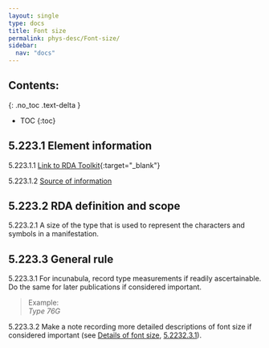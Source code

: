 ```yaml
---
layout: single
type: docs
title: Font size
permalink: phys-desc/Font-size/
sidebar:
  nav: "docs"
---
```


## Contents:
{: .no_toc .text-delta }

- TOC
{:toc}

## 5.223.1 Element information

<a name="5.223.1.1">5.223.1.1</a> [Link to RDA Toolkit](https://beta.rdatoolkit.org/en-US_ala-74fe21a0-69e8-3a00-9ce0-a47f8b372d71){:target="_blank"}

<a name="5.223.1.2">5.223.1.2</a> [Source of information](/DCRMR/phys-desc/) 

## 5.223.2 RDA definition and scope

<a name="5.223.2.1">5.223.2.1</a> A size of the type that is used to represent the characters and symbols in a manifestation.

## 5.223.3 General rule 

<a name="5.223.3.1">5.223.3.1</a> For incunabula, record type measurements if readily ascertainable. Do the same for later publications if considered important.

>Example:  
><CITE>Type 76G</CITE>

<a name="5.223.3.2">5.223.3.2</a> Make a note recording more detailed descriptions of font size if considered important (see [Details of font size](/DCRMR/phys-desc/Details-of-font-size/), [5.2232.3.1](/DCRMR/phys-desc/Details-of-font-size/#5.2232.3.1)).

